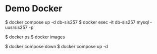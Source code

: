 # Demo Docker

$ docker compose up -d db-sis257
$ docker exec -it db-sis257 mysql -uusrsis257 -p

$ docker ps
$ docker images

$ docker compose down
$ docker compose up -d